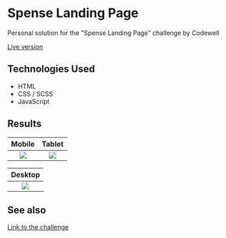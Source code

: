 # Spense Landing Page

Personal solution for the "Spense Landing Page" challenge by Codewell

[Live version](https://spense.shimdevkun.vercel.app/)

## Technologies Used

-   HTML
-   CSS / SCSS
-   JavaScript

## Results

|         Mobile          |         Tablet          |
| :---------------------: | :---------------------: |
| ![](results/mobile.png) | ![](results/tablet.png) |

|         Desktop          |
| :----------------------: |
| ![](results/desktop.png) |

## See also

[Link to the challenge](https://www.codewell.cc/challenges/spense-landing-page--608a7a859691700015db16c5)
